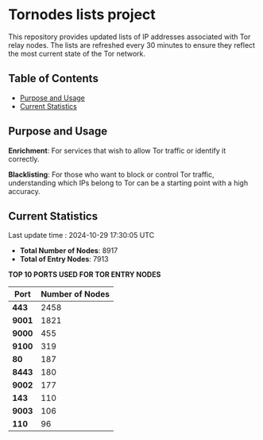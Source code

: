 # Tornodes lists project

This repository provides updated lists of IP addresses associated with Tor relay nodes. The lists are refreshed every 30 minutes to ensure they reflect the most current state of the Tor network.

## Table of Contents

- [Purpose and Usage](#purpose-and-usage)
- [Current Statistics](#current-statistics)


## Purpose and Usage

**Enrichment**: For services that wish to allow Tor traffic or identify it correctly.

**Blacklisting**: For those who want to block or control Tor traffic, understanding which IPs belong to Tor can be a starting point with a high accuracy.

## Current Statistics

Last update time : 2024-10-29 17:30:05 UTC

- **Total Number of Nodes**: 8917
- **Total of Entry Nodes**: 7913

**TOP 10 PORTS USED FOR TOR ENTRY NODES**

| **Port** | **Number of Nodes** |
|------|-----------------|
| **443**   | 2458  |
| **9001**   | 1821  |
| **9000**   | 455  |
| **9100**   | 319  |
| **80**   | 187  |
| **8443**   | 180  |
| **9002**   | 177  |
| **143**   | 110  |
| **9003**   | 106  |
| **110**   | 96  |

